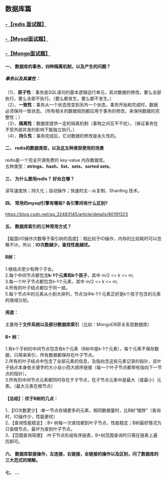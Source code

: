 ## 数据库篇
### **[-【redis 面试题】](https://github.com/Alacazar99/Python-/blob/master/%E6%95%B0%E6%8D%AE%E5%BA%93%E7%AF%87/Redies/README.md)**
###  **[-【Mysql面试题】](https://github.com/Alacazar99/Python-/blob/master/%E6%95%B0%E6%8D%AE%E5%BA%93%E7%AF%87/MySQL%E7%AF%87/README.md)**
###  **[-【Mongo面试题】](https://github.com/Alacazar99/Python-/blob/master/%E6%95%B0%E6%8D%AE%E5%BA%93%E7%AF%87/MySQL%E7%AF%87/README.md)**

#### 一、	数据库的事务，四种隔离机制，以及产生的问题？
##### 事务以及其属性：<br>
（1）、**原子性**：事务是SQL语句的基本逻辑运行单元，其对数据的修改，要么全部执行，要么全部不执行。（要么都发生，要么都不发生。）<br>
（2）、**一致性**：事务从一个状态改变到另外一个状态，事务开始和完成时，数据必须保持一致状态。（所有相关的数据规则都应用于事务的修改，来保持数据的完整性；）<br>
（3）、**隔离性**：数据库提供一定的隔离机制（事物之间互不干扰）。（保证事务在不受外部并发的影响下能独立执行。）<br>
（4）、**持久性**：事务完成后，它对数据的修改是永久性的。<br>
#### 二、	redis的数据类型，以及这五种类型使用的场景
redis是一个完全开源免费的 key-value 内存数据库。<br>
五种类型：**strings、hash、list、sets、sorted sets**。<br>
#### 三、	为什么要用redis？ 好处在哪？
读写速度快；持久化；自动操作；快速的主--从复制、Sharding 技术。

#### 四、	常用的mysql引擎有哪些? 各引擎间有什么区别?
https://blog.csdn.net/qq_32483145/article/details/80191323
#### 五、	数据库索引的三种常用方式？
【磁盘I/O操作次数等于索引树的高度】：相比较于IO操作，内存的比较耗时可以忽略不计。所以：**IO次数越少，查找性能越优。**
#### B树：
1.根结点至少有两个子女。<br>
2.每个中间节点都包含**k-1个元素和k个孩子**，其中 m/2 <= k <= m;<br>
3.每一个叶子节点都包含k-1个元素，其中 m/2 <= k <= m;<br>
4.所有的叶子结点都位于同一层。<br>
5.每个节点中的元素从小到大排列，节点当中k-1个元素正好是k个孩子包含的元素的值域分划。<br>
#### 用途：
主要用于**文件系统以及部分数据库索引**（比如：MongoDB菲关系型数据库）
#### B+ 树：
1.有k个子树的中间节点包含有k个元素（B树中是k-1个元素），每个元素不保存数据，只用来索引，所有数据都保存在叶子节点。<br>
2.所有的叶子结点中包含了全部元素的信息，及指向含这些元素记录的指针，且叶子结点本身依关键字的大小自小而大顺序链接（每一个叶子节点都带有指向下一节点的指针）。<br>
3.所有的中间节点元素都同时存在于子节点，在子节点元素中是最大（或最小）元素。（最大元素在根节点）<br>
#### 【总结】：优于B树的几点：
1、【IO次数更少】:单一节点存储更多的元素，相同数据量时，比B树“矮胖”（查询时，IO操作少，性能更优）<br>
2、【查询性能稳定】: B+ 树每一次查找都到叶子节点，性能稳定；B树最好情况为只查根节点，最坏为查到叶子节点。<br>
3、【范围查询简便】 :叶子节点形成有序链表，B+树范围查询时只需在链表上遍历即可。<br>
	
#### 六、	数据库联接操作，左连接，右链接，全链接的操作以及区别，问了数据库的三大范式的理解。
#### 七、	…
